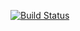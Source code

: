 [![Build Status](https://app.travis-ci.com/OkayJosh/logic_gates.svg?branch=master)](https://app.travis-ci.com/OkayJosh/logic_gates)